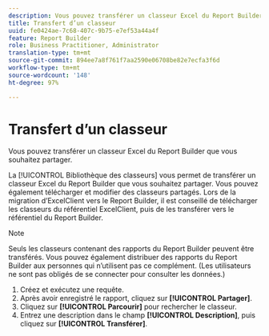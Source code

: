 ```yaml
---
description: Vous pouvez transférer un classeur Excel du Report Builder que vous souhaitez partager.
title: Transfert d’un classeur
uuid: fe0424ae-7c68-407c-9b75-e7ef53a44a4f
feature: Report Builder
role: Business Practitioner, Administrator
translation-type: tm+mt
source-git-commit: 894ee7a8f761f7aa2590e06708be82e7ecfa3f6d
workflow-type: tm+mt
source-wordcount: '148'
ht-degree: 97%

---
```



# Transfert d’un classeur

Vous pouvez transférer un classeur Excel du Report Builder que vous souhaitez partager.

La [!UICONTROL Bibliothèque des classeurs] vous permet de transférer un classeur Excel du Report Builder que vous souhaitez partager. Vous pouvez également télécharger et modifier des classeurs partagés. Lors de la migration d’ExcelClient vers le Report Builder, il est conseillé de télécharger les classeurs du référentiel ExcelClient, puis de les transférer vers le référentiel du Report Builder.

>[!NOTE]
>
>Seuls les classeurs contenant des rapports du Report Builder peuvent être transférés. Vous pouvez également distribuer des rapports du Report Builder aux personnes qui n’utilisent pas ce complément. (Les utilisateurs ne sont pas obligés de se connecter pour consulter les données.)

1. Créez et exécutez une requête.
1. Après avoir enregistré le rapport, cliquez sur **[!UICONTROL Partager]**.
1. Cliquez sur **[!UICONTROL Parcourir]** pour rechercher le classeur.
1. Entrez une description dans le champ **[!UICONTROL Description]**, puis cliquez sur **[!UICONTROL Transférer]**.
